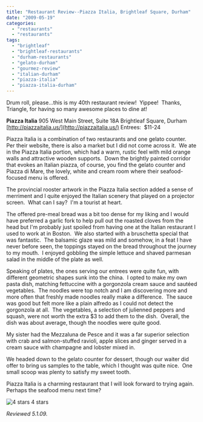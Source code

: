 ```yaml
---
title: "Restaurant Review--Piazza Italia, Brightleaf Square, Durham"
date: "2009-05-19"
categories:
  - "restaurants"
  - "restaurants"
tags:
  - "brightleaf"
  - "brightleaf-restaurants"
  - "durham-restaurants"
  - "gelato-durham"
  - "gourmez-review"
  - "italian-durham"
  - "piazza-italia"
  - "piazza-italia-durham"
---
```


Drum roll, please...this is my 40th restaurant review!  Yippee!  Thanks, Triangle, for having so many awesome places to dine at!

**Piazza Italia** 905 West Main Street, Suite 18A Brightleaf Square, Durham [http://piazzaitalia.us/](http://piazzaitalia.us/) Entrees:  $11-24

Piazza Italia is a combination of two restaurants and one gelato counter.  Per their website, there is also a market but I did not come across it.  We ate in the Piazza Italia portion, which had a warm, rustic feel with mild orange walls and attractive wooden supports.  Down the brightly painted corridor that evokes an Italian piazza, of course, you find the gelato counter and Piazza di Mare, the lovely, white and cream room where their seafood-focused menu is offered.

The provincial rooster artwork in the Piazza Italia section added a sense of merriment and I quite enjoyed the Italian scenery that played on a projector screen.  What can I say?  I'm a tourist at heart.

The offered pre-meal bread was a bit too dense for my liking and I would have preferred a garlic fork to help pull out the roasted cloves from the head but I'm probably just spoiled from having one at the Italian restaurant I used to work at in Boston.  We also started with a bruschetta special that was fantastic.  The balsamic glaze was mild and somehow, in a feat I have never before seen, the toppings stayed on the bread throughout the journey to my mouth.  I enjoyed gobbling the simple lettuce and shaved parmesan salad in the middle of the plate as well.

Speaking of plates, the ones serving our entrees were quite fun, with different geometric shapes sunk into the china.  I opted to make my own pasta dish, matching fettuccine with a gorgonzola cream sauce and sautéed vegetables.  The noodles were top notch and I am discovering more and more often that freshly made noodles really make a difference.  The sauce was good but felt more like a plain alfredo as I could not detect the gorgonzola at all.  The vegetables, a selection of julienned peppers and squash, were not worth the extra $3 to add them to the dish.  Overall, the dish was about average, though the noodles were quite good.

My sister had the Mezzaluna de Pesce and it was a far superior selection with crab and salmon-stuffed ravioli, apple slices and ginger served in a cream sauce with champagne and lobster mixed in.

We headed down to the gelato counter for dessert, though our waiter did offer to bring us samples to the table, which I thought was quite nice.  One small scoop was plenty to satisfy my sweet tooth.

Piazza Italia is a charming restaurant that I will look forward to trying again.  Perhaps the seafood menu next time?




<div class="caption">

![4 stars](http://s3.amazonaws.com/thegourmez-wpmedia/2009/02/rating_truffle1.gif "rating_truffle1") 4 stars</div>


_Reviewed 5.1.09._
